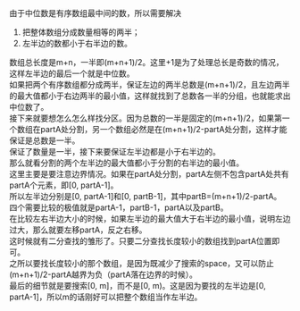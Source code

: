 由于中位数是有序数组最中间的数，所以需要解决
1. 把整体数组分成数量相等的两半；
2. 左半边的数都小于右半边的数。

数组总长度是m+n，一半即(m+n+1)/2。这里+1是为了处理总长是奇数的情况，这样左半边的最后一个就是中位数。\
如果把两个有序数组都分成两半，保证左边的两半总数是(m+n+1)/2，且左边两半的最大值都小于右边两半的最小值，这样就找到了总数各一半的分组，也就能求出中位数了。\
接下来就要想怎么怎么样找分区。因为总数的一半是固定的(m+n+1)/2，如果第一个数组在partA处分割，另一个数组必然是在(m+n+1)/2-partA处分割，这样才能保证是总数是一半。\
保证了数量是一半，接下来要保证左半边都是小于右半边的。\
那么就看分割的两个左半边的最大值都小于分割的右半边的最小值。\
这里主要是要注意边界情况。如果在partA处分割，partA左侧不包含partA处共有partA个元素，即\[0, partA-1\]。\
所以左半边分别是\[0, partA-1\]和\[0, partB-1\]，其中partB=(m+n+1)/2-partA。\
四个需要比较的极值就是partA-1，partB-1，partA以及partB。\
在比较左右半边大小的时候，如果左半边的最大值大于右半边的最小值，说明左边过大，那么就要左移partA，反之右移。\
这时候就有二分查找的雏形了。只要二分查找长度较小的数组找到partA位置即可。\
之所以要找长度较小的那个数组，是因为既减少了搜索的space，又可以防止(m+n+1)/2-partA越界为负（partA落在边界的时候）。\
最后的细节就是要搜索\[0, m\]，而不是\[0, m)。这是因为要找的左半边是\[0, partA-1\]，所以m的话刚好可以把整个数组当作左半边。